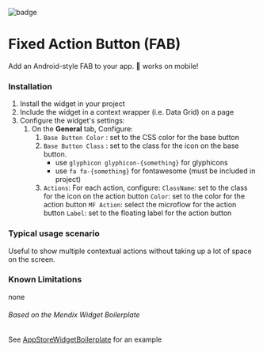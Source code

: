 ![badge](https://img.shields.io/badge/mendix-5.19.0-green.svg)

# Fixed Action Button (FAB)

Add an Android-style FAB to your app.
📱 works on mobile!

### Installation

1. Install the widget in your project
2. Include the widget in a context wrapper (i.e. Data Grid) on a page
3. Configure the widget's settings:
    1. On the **General** tab, Configure:
        1. `Base Button Color` : set to the CSS color for the base button
        2. `Base Button Class` : set to the class for the icon on the base button. 
            - use `glyphicon glyphicon-{something}` for glyphicons
            - use `fa fa-{something}` for fontawesome (must be included in project)
        3. `Actions`: For each action, configure:
            `ClassName`: set to the class for the icon on the action button
            `Color`: set to the color for the action button
            `MF Action`: select the microflow for the action button
            `Label`: set to the floating label for the action button
    

### Typical usage scenario

Useful to show multiple contextual actions without taking up a lot of space on the screen.

### Known Limitations

none

###### Based on the Mendix Widget Boilerplate

See [AppStoreWidgetBoilerplate](https://github.com/mendix/AppStoreWidgetBoilerplate/) for an example